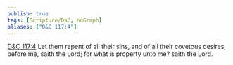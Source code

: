 ```yaml
---
publish: true
tags: [Scripture/DaC, noGraph]
aliases: ["D&C 117:4"]
---
```

[D&C 117:4](https://churchofjesuschrist.org/study/scriptures/dc-testament/dc/117?lang=eng&id=p4#p4) Let them repent of all their sins, and of all their covetous desires, before me, saith the Lord; for what is property unto me? saith the Lord.
